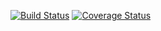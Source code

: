 [![Build Status](https://travis-ci.org/sothavirak/samples.svg?branch=master)](https://travis-ci.org/sothavirak/samples)
[![Coverage Status](https://coveralls.io/repos/github/sothavirak/samples/badge.svg?branch=master)](https://coveralls.io/github/sothavirak/samples?branch=master)
